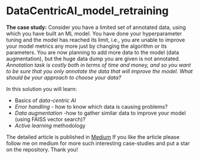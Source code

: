 # DataCentricAI_model_retraining
**The case study:** Consider you have a limited set of annotated data, using which you have built an ML model. You have done your hyperparameter tuning and the model has reached its limit, i.e., you are unable to improve your model metrics any more just by changing the algorithm or its parameters. You are now planning to add more data to the model (data augmentation), but the huge data dump you are given is not annotated. *Annotation task is costly both in terms of time and money, and so you want to be sure that you only annotate the data that will improve the model. What should be your approach to choose your data?*

In this solution you will learn:
* Basics of *data-centric AI* 
* *Error handling* - how to know which data is causing problems?
* *Data augmentation* -how to gather similar data to improve your model (using FAISS vector search)?
* *Active learning* methodology

The detailed article is published in [Medium](https://medium.com/@rajdeep.jzs/data-centric-ai-how-to-choose-relevant-data-for-model-retraining-a-hands-on-case-study-df83d0d3cf23) If you like the article please follow me on medium for more such interesting case-studies and put a star on the repository. Thank you!
